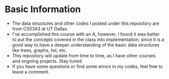 ﻿# Basic Information
  - The data structures and other codes I posted under this repository are from CS5343 at UT Dallas.
  - I've accomplished this course with an A, however, I found it was better to put the concepts covered in the class into implementation, since it is a good way to have a deeper understanding of the basic data structures like trees, graphs, list, etc.
  - This repository will update from time to time, as I have other courses and ongoing projects. Stay tuned.
  - If you have some questions or find some errors in my codes, feel free to leave a comment.





